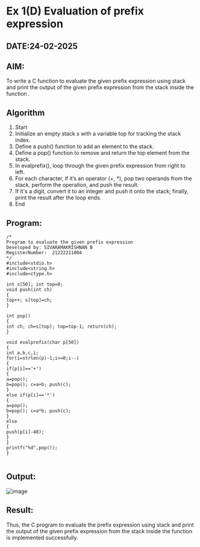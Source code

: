 # Ex 1(D) Evaluation of prefix expression
## DATE:24-02-2025
## AIM:
To write a C function to evaluate the given prefix expression using stack and print the output of the given prefix expression from the stack inside the function . 

## Algorithm
1. Start
2.	Initialize an empty stack s with a variable top for tracking the stack index.
3.	Define a push() function to add an element to the stack.
4.	Define a pop() function to remove and return the top element from the stack.
5.	In evalprefix(), loop through the given prefix expression from right to left.
6.	For each character, if it’s an operator (+, *), pop two operands from the stack, perform the operation, and push the result.
7.	If it's a digit, convert it to an integer and push it onto the stack; finally, print the result after the loop ends.
8.	End

  

## Program:
```
/*
Program to evaluate the given prefix expression
Developed by: SIVARAMAKRISHNAN B
RegisterNumber:  21222211004
*/
#include<stdio.h>
#include<string.h>
#include<ctype.h>

int s[50]; int top=0;
void push(int ch)
{
top++; s[top]=ch;
}

int pop()
{
int ch; ch=s[top]; top=top-1; return(ch);
}
 
void evalprefix(char p[50])
{
int a,b,c,i;
for(i=strlen(p)-1;i>=0;i--)
{
if(p[i]=='+')
{
a=pop();
b=pop(); c=a+b; push(c);
}
else if(p[i]=='*')
{
a=pop();
b=pop(); c=a*b; push(c);
}
else
{
push(p[i]-48);
}
}
printf("%d",pop());
}


```

## Output:
![image](https://github.com/user-attachments/assets/7130305e-e5ff-48cc-8d24-29f7afc5592d)



## Result:
Thus, the C program to evaluate the prefix expression using stack and print the output of the given prefix expression from the stack inside the function is implemented successfully.
